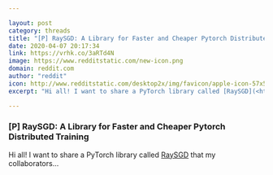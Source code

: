 ```yaml
---

layout: post
category: threads
title: "[P] RaySGD: A Library for Faster and Cheaper Pytorch Distributed Training"
date: 2020-04-07 20:17:34
link: https://vrhk.co/3aRTd4N
image: https://www.redditstatic.com/new-icon.png
domain: reddit.com
author: "reddit"
icon: http://www.redditstatic.com/desktop2x/img/favicon/apple-icon-57x57.png
excerpt: "Hi all! I want to share a PyTorch library called [RaySGD](<https://ray.readthedocs.io/en/latest/raysgd/raysgd_pytorch.html>) that my collaborators..."

---
```


### [P] RaySGD: A Library for Faster and Cheaper Pytorch Distributed Training

Hi all! I want to share a PyTorch library called [RaySGD](<https://ray.readthedocs.io/en/latest/raysgd/raysgd_pytorch.html>) that my collaborators...